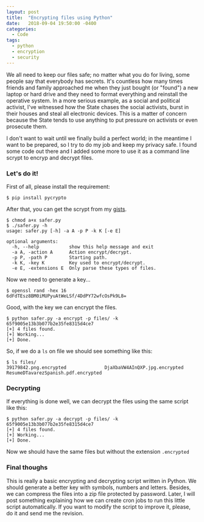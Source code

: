 ```yaml
---
layout: post
title:  "Encrypting files using Python"
date:   2018-09-04 19:50:00 -0400
categories:
  - Code
tags:
  - python
  - encryption
  - security
---
```


We all need to keep our files safe; no matter what you do for living, some people say that everybody has secrets. It's countless how many times friends and family approached me when they just bought (or "found") a new laptop or hard drive and they need to format everything and reinstall the operative system. In a more serious example, as a social and political activist, I've witnessed how the State chases the social activists, burst in their houses and steal all electronic devices. This is a matter of concern because the State tends to use anything to put pressure on activists or even prosecute them.

I don't want to wait until we finally build a perfect world; in the meantime I want to be prepared, so I try to do my job and keep my privacy safe. I found some code out there and I added some more to use it as a command line scrypt to encryp and decrypt files.

### Let's do it! ###

First of all, please install the requirement:

`$ pip install pycrypto`

After that, you can get the scrypt from my [gists](https://gist.github.com/davidtavarez/3ab6ab9ddd36dd501ed9e3c06c53210d).

```
$ chmod a+x safer.py
$ ./safer.py -h
usage: safer.py [-h] -a A -p P -k K [-e E]

optional arguments:
  -h, --help           show this help message and exit
  -a A, -action A      Action encrypt/decrypt.
  -p P, -path P        Starting path.
  -k K, -key K         Key used to encrypt/decrypt.
  -e E, -extensions E  Only parse these types of files.
```

Now we need to generate a key...

```
$ openssl rand -hex 16
6dFdTEsz8BM0iMUPyuAtWeLSf/4DdPY72wfcOsPk9L8=
```

Good, with the key we can encrypt the files.

```
$ python safer.py -a encrypt -p files/ -k 65f9005e13b3b077b2e35fe8315d4ce7
[+] 4 files found.
[+] Working...
[+] Done.
```

So, if we do a `ls` on file we should see something like this:

```
$ ls files/
39179842.png.encrypted              DjaXbaVW4AInQXP.jpg.encrypted       ResumeDTavarezSpanish.pdf.encrypted
```

### Decrypting ###

If everything is done well, we can decrypt the files using the same script like this:

```
$ python safer.py -a decrypt -p files/ -k 65f9005e13b3b077b2e35fe8315d4ce7
[+] 4 files found.
[+] Working...
[+] Done.
```

Now we should have the same files but without the extension `.encrypted`

### Final thoughs ###

This is really a basic encrypting and decrypting script written in Python. We should generate a better key with symbols, numbers and letters. Besides, we can compress the files into a zip file protected by password. Later, I will post something explaining how we can create cron jobs to run this little script automatically. If you want to modify the script to improve it, please, do it and send me the revision.
